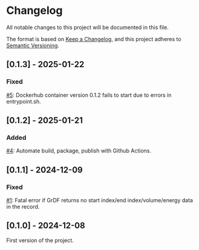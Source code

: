 # Changelog
All notable changes to this project will be documented in this file.

The format is based on [Keep a Changelog](https://keepachangelog.com/en/1.0.0/),
and this project adheres to [Semantic Versioning](https://semver.org/spec/v2.0.0.html).

## [0.1.3] - 2025-01-22

### Fixed

[#5](https://github.com/ssenart/gazpar2mqtt/issues/5): Dockerhub container version 0.1.2 fails to start due to errors in entrypoint.sh.

## [0.1.2] - 2025-01-21

### Added

[#4](https://github.com/ssenart/gazpar2mqtt/issues/4): Automate build, package, publish with Github Actions.

## [0.1.1] - 2024-12-09

### Fixed

[#1](https://github.com/ssenart/gazpar2mqtt/issues/1): Fatal error if GrDF returns no start index/end index/volume/energy data in the record.

## [0.1.0] - 2024-12-08

First version of the project.
